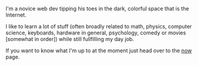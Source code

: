 I'm a novice web dev tipping his toes in the dark, colorful space that is the Internet.

I like to learn a lot of stuff (often broadly related to math, physics, computer science, keyboards, hardware in general, psychology, comedy or movies [somewhat in order]) while still fullfilling my day job.

If you want to know what I'm up to at the moment just head over to the [now](/now) page.

